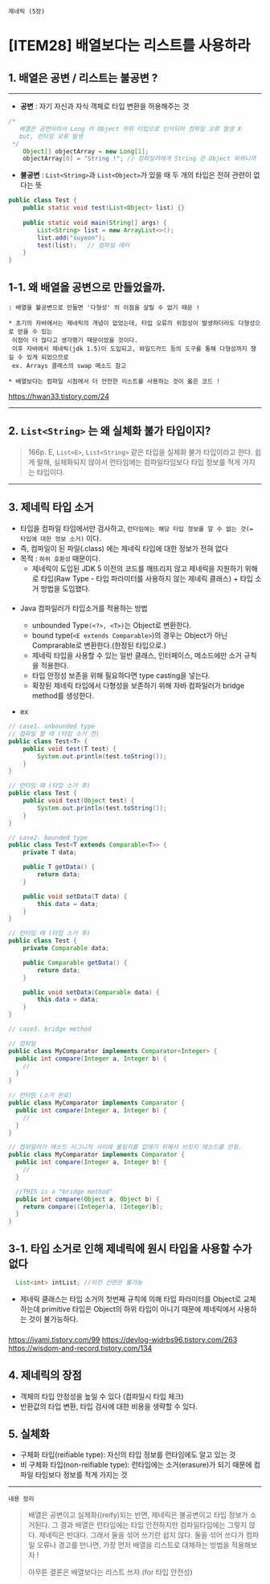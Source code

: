 `제네릭 (5장)`

# [ITEM28] 배열보다는 리스트를 사용하라

## 1. 배열은 공변 / 리스트는 불공변 ?
___
* **공변** : 자기 자신과 자식 객체로 타입 변환을 허용해주는 것
```java
/*
   배열은 공변이라서 Long 이 Object 하위 타입으로 인식되어 컴파일 오류 발생 X 
   but, 런타임 오류 발생 
 */
    Object[] objectArray = new Long[1];
    objectArray[0] = "String !"; // 컴파일러에게 String 은 Object 하위니까
```

* **불공변** : `List<String>`과 `List<Object>`가 있을 때 두 개의 타입은 전혀 관련이 없다는 뜻

``` java
public class Test {
    public static void test(List<Object> list) {}
    
    public static void main(String[] args) {
        List<String> list = new ArrayList<>();
        list.add("suyeon");
        test(list);   // 컴파일 에러
    } 
}
```

## 1-1. 왜 배열을 공변으로 만들었을까.
```text
: 배열을 불공변으로 만들면 '다형성' 의 이점을 살릴 수 없기 때문 !

* 초기의 자바에서는 제네릭의 개념이 없었는데, 타입 오류의 위험성이 발생하더라도 다형성으로 얻을 수 있는
 이점이 더 많다고 생각했기 때문이었을 것이다.
 이후 자바에서 제네릭(jdk 1.5)이 도입되고, 와일드카드 등의 도구를 통해 다형성까지 챙길 수 있게 되었으므로
 ex. Arrays 클래스의 swap 메소드 참고
 
* 배열보다는 컴파일 시점에서 더 안전한 리스트를 사용하는 것이 옳은 코드 !
```
https://hwan33.tistory.com/24
___
## 2. `List<String>` 는 왜 실체화 불가 타입이지?
> 166p. E, `List<E>`,  `List<String>` 같은 타입을 실체화 불가 타입이라고 한다.
> 쉽게 말해, 실체화되지 않아서 런타임에는 컴파일타임보다 타입 정보를 적게 가지는 타입이다.
___

## 3. 제네릭 타입 소거

* 타입을 컴파일 타임에서만 검사하고, `런타임에는 해당 타입 정보를 알 수 없는 것(= 타입에 대한 정보 소거)` 이다.
* 즉, 컴파일이 된 파일(.class) 에는 제네릭 타입에 대한 정보가 전혀 없다
* 목적 :  `하위 호환성` 때문이다. 
  * 제네릭이 도입된 JDK 5 이전의 코드를 깨뜨리지 않고 제네릭을 지원하기 위해 로 타입(Raw Type - 타입 파라미터를 사용하지 않는 제네릭 클래스) + 타입 소거 방법을 도입했다.
####
* Java 컴파일러가 타입소거를  적용하는 방법
  * unbounded Type`(<?>, <T>)`는 Object로 변환한다.
  * bound type(`<E extends Comparable>`)의 경우는 Object가 아닌 Comprarable로 변환한다.(한정된 타입으로.)
  * 제네릭 타입을 사용할 수 있는 일반 클래스, 인터페이스, 메소드에만 소거 규칙을 적용한다.
  * 타입 안정성 보존을 위해 필요하다면 type casting을 넣는다.
  * 확장된 제네릭 타입에서 다형성을 보존하기 위해 자바 컴파일러가 bridge method를 생성한다.     


* ex
``` java
// case1. unbounded type
// 컴파일 할 때 (타입 소거 전) 
public class Test<T> {
    public void test(T test) {
        System.out.println(test.toString());
    }
}

// 런타임 때 (타입 소거 후)
public class Test {
    public void test(Object test) {
        System.out.println(test.toString());
    }
}
```

``` java
// case2. bounded type
public class Test<T extends Comparable<T>> {
    private T data;

    public T getData() {
        return data;
    }

    public void setData(T data) {
        this.data = data;
    }
}

// 런타임 때 (타입 소거 후)
public class Test {
    private Comparable data;

    public Comparable getData() {
        return data;
    }

    public void setData(Comparable data) {
        this.data = data;
    }
}
```

```java
// case3. bridge method

// 컴파일
public class MyComparator implements Comparator<Integer> {
  public int compare(Integer a, Integer b) {
    //
  }
}

// 런타임 (소거 완료)
public class MyComparator implements Comparator {
  public int compare(Integer a, Integer b) {
    //
  }
}

// 컴파일러가 메소드 시그니처 사이에 불일치를 없애기 위해서 브릿지 메소드를 만듬.
public class MyComparator implements Comparator {
  public int compare(Integer a, Integer b) {
    //
  }

  //THIS is a "bridge method"
  public int compare(Object a, Object b) {
    return compare((Integer)a, (Integer)b);
  }
}

```

## 3-1. 타입 소거로 인해 제네릭에 원시 타입을 사용할 수가 없다
```java
  List<int> intList; //이런 선언은 불가능
```
* 제네릭 클래스는 타입 소거의 첫번째 규칙에 의해 타입 파라미터를 Object로 교체하는데 primitive 타입은 Object의 하위 타입이 아니기 때문에 제네릭에서 사용하는 것이 불가능하다.

###
https://jyami.tistory.com/99
https://devlog-wjdrbs96.tistory.com/263
https://wisdom-and-record.tistory.com/134

## 4. 제네릭의 장점
 * 객체의 타입 안정성을 높일 수 있다 (컴파일시 타입 체크)
 * 반환값의 타입 변환, 타입 검사에 대한 비용을 생략할 수 있다.

## 5. 실체화
* 구체화 타입(reifiable type): 자신의 타입 정보를 런타임에도 알고 있는 것
* 비 구체화 타입(non-reifiable type): 런타임에는 소거(erasure)가 되기 때문에 컴파일 타임보다 정보를 적게 가지는 것
___
`내용 정리`
> 배열은 공변이고 실체화((reify)되는 반면, 제네릭은 불공변이고 타입 정보가 소거된다. 그 결과 배열은 런타임에는 타입 안전하지만 컴파일타임에는 그렇지 않다. 제네릭은 반대다. 그래서 둘을 섞어 쓰기란 쉽지 않다. 둘을 섞어 쓰다가 컴파일 오류나 경고를 만나면, 가장 먼저 배열을 리스트로 대체하는 방법을 적용해보자 !
> 
> 아무튼 결론은 배열보다는 리스트 쓰자.(for 타입 안전성) 

